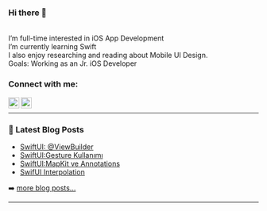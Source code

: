 ### Hi there 👋


 
<!--
**repladev/repladev** is a ✨ _special_ ✨ repository because its `README.md` (this file) appears on your GitHub profile.

Here are some ideas to get you started:


-->
<br />
  I’m full-time interested in iOS App Development
 <br />
  I’m currently learning Swift
 <br />
  I also enjoy researching and reading about Mobile UI Design.
 <br />
  Goals: Working as an Jr. iOS Developer
 
### Connect with me:



[<img align="left" alt="codeSTACKr | Twitter" width="22px" src="https://cdn.jsdelivr.net/npm/simple-icons@v3/icons/twitter.svg" />][twitter]
[<img align="left" alt="codeSTACKr | LinkedIn" width="22px" src="https://cdn.jsdelivr.net/npm/simple-icons@v3/icons/linkedin.svg" />][linkedin]


<br />

---

### 📕 Latest Blog Posts

<!-- MEDIUM:START -->
- [SwiftUI: @ViewBuilder](https://alpersulun.medium.com/swiftui-viewbuilder-1512bbfbef05?source=rss-50802e8eaa4a------2)
- [SwiftUI:Gesture Kullanımı](https://alpersulun.medium.com/swiftui-gesture-kullan%C4%B1m%C4%B1-ca35e9c1156d?source=rss-50802e8eaa4a------2)
- [SwiftUI:MapKit ve Annotations](https://alpersulun.medium.com/swiftui-mapkit-ve-annotations-46639c5f426e?source=rss-50802e8eaa4a------2)
- [SwifUI Interpolation](https://alpersulun.medium.com/swifui-interpolation-80e2c0c5007c?source=rss-50802e8eaa4a------2)
<!-- MEDIUM:END -->

➡️ [more blog posts...](https://alpersulun.medium.com/)

---


[twitter]: https://twitter.com/AlperSln5

[linkedin]: https://www.linkedin.com/in/alper-s%C3%BCl%C3%BCn-151887213/
